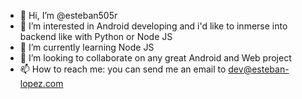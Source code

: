 - 👋 Hi, I’m @esteban505r
- 👀 I’m interested in Android developing and i'd like to inmerse into backend like with Python or Node JS
- 🌱 I’m currently learning Node JS
- 💞️ I’m looking to collaborate on any great Android and Web project
- 📫 How to reach me: you can send me an email to dev@esteban-lopez.com

<!---
esteban505r/esteban505r is a ✨ special ✨ repository because its `README.md` (this file) appears on your GitHub profile.
You can click the Preview link to take a look at your changes.
--->
